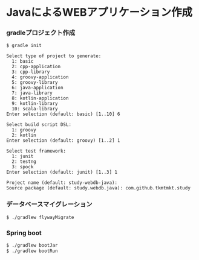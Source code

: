 JavaによるWEBアプリケーション作成
=================================

### gradleプロジェクト作成

```
$ gradle init

Select type of project to generate:
  1: basic
  2: cpp-application
  3: cpp-library
  4: groovy-application
  5: groovy-library
  6: java-application
  7: java-library
  8: kotlin-application
  9: kotlin-library
  10: scala-library
Enter selection (default: basic) [1..10] 6

Select build script DSL:
  1: groovy
  2: kotlin
Enter selection (default: groovy) [1..2] 1

Select test framework:
  1: junit
  2: testng
  3: spock
Enter selection (default: junit) [1..3] 1

Project name (default: study-webdb-java):
Source package (default: study.webdb.java): com.github.tkmtmkt.study
```

### データベースマイグレーション

```sh
$ ./gradlew flywayMigrate
```

### Spring boot

```sh
$ ./gradlew bootJar
$ ./gradlew bootRun
```
